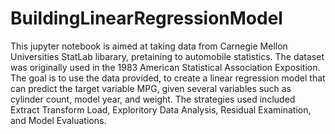 # BuildingLinearRegressionModel

This jupyter notebook is aimed at taking data from Carnegie Mellon Universities StatLab libarary, pretaining to automobile statistics. The dataset was originally used in the 1983 American Statistical Association Exposition. The goal is to use the data provided, to create a linear regression model that can predict the target variable MPG, given several variables such as cylinder count, model year, and weight. The strategies used included Extract Transform Load, Exploritory Data Analysis, Residual Examination, and Model Evaluations.
